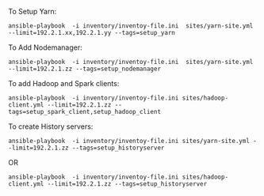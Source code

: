 To Setup Yarn:


```ansible-playbook  -i inventory/inventoy-file.ini  sites/yarn-site.yml --limit=192.2.1.xx,192.2.1.yy --tags=setup_yarn```

To Add Nodemanager:


```ansible-playbook  -i inventory/inventoy-file.ini  sites/yarn-site.yml --limit=192.2.1.zz --tags=setup_nodemanager```

To add Hadoop and Spark clients:


```ansible-playbook  -i inventory/inventoy-file.ini sites/hadoop-client.yml --limit=192.2.1.zz --tags=setup_spark_client,setup_hadoop_client ```


To create History servers:


```ansible-playbook  -i inventory/inventoy-file.ini sites/yarn-site.yml --limit=192.2.1.zz --tags=setup_historyserver```

OR 

```ansible-playbook  -i inventory/inventoy-file.ini sites/hadoop-client.yml --limit=192.2.1.zz --tags=setup_historyserver```
